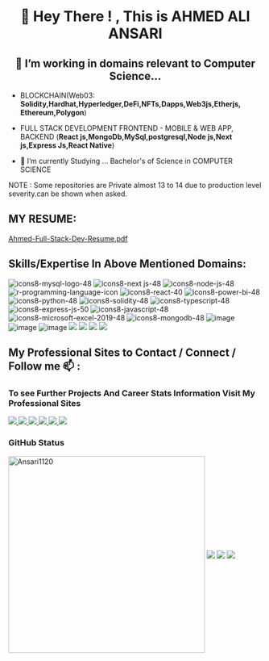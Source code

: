<h1 align="center"> 👋 Hey There ! , This is AHMED ALI ANSARI</h1>
<h2 align="center">👀 I’m working in domains relevant to Computer Science...</h2>

- BLOCKCHAIN(Web03: **Solidity,Hardhat,Hyperledger,DeFi,NFTs,Dapps,Web3js,Etherjs, Ethereum,Polygon**) 
- FULL STACK DEVELOPMENT FRONTEND - MOBILE & WEB APP, BACKEND (**React js,MongoDb,MySql,postgresql,Node js,Next js,Express Js,React Native**) 

- 🌱 I’m currently Studying ... Bachelor's of Science in COMPUTER SCIENCE              

<p>NOTE : Some repositories are Private almost 13 to 14 due to production level severity.can be shown when asked.</p>


## MY RESUME:
[Ahmed-Full-Stack-Dev-Resume.pdf](https://github.com/user-attachments/files/15845449/Ahmed-Full-Stack-Dev-Resume.pdf)

## Skills/Expertise In Above Mentioned Domains:

![icons8-mysql-logo-48](https://user-images.githubusercontent.com/114314363/204038403-5abf7f3f-bc6b-4b10-90e3-594f9701f1e6.png)
![icons8-next js-48](https://user-images.githubusercontent.com/114314363/204038405-3c74631c-6c13-43ac-93d5-f7c05d1048d0.png)
![icons8-node-js-48](https://user-images.githubusercontent.com/114314363/204038406-8cb54b5b-dfcf-45c6-8532-f8d8ab399658.png)
![r-programming-language-icon](https://user-images.githubusercontent.com/114314363/204041026-7cc31547-8951-4a0c-a86c-4361d3cb443a.png)
![icons8-react-40](https://user-images.githubusercontent.com/114314363/204041187-8881dc35-abd5-4ec3-a2ea-8267f463b280.png)
![icons8-power-bi-48](https://user-images.githubusercontent.com/114314363/204038408-4b252544-0362-4b0d-b053-1634c7ea3648.png)
![icons8-python-48](https://user-images.githubusercontent.com/114314363/204038411-d86ec037-832d-4d9b-a614-a1a460c6d1a2.png)
![icons8-solidity-48](https://user-images.githubusercontent.com/114314363/204038864-064fec6e-9ac6-456b-9aab-5be53acaa5b9.png)
![icons8-typescript-48](https://user-images.githubusercontent.com/114314363/204038438-3c61fb40-2144-4289-a91d-946d079413a6.png)
![icons8-express-js-50](https://user-images.githubusercontent.com/114314363/204038414-0ddc393b-3488-4bff-b528-11feefec2e68.png)
![icons8-javascript-48](https://user-images.githubusercontent.com/114314363/204038415-281ada85-f4e4-4fbb-8573-0eeef4c96d3c.png)
![icons8-microsoft-excel-2019-48](https://user-images.githubusercontent.com/114314363/204038418-10433225-4e09-40c7-97cf-0706a2b55dbb.png)
![icons8-mongodb-48](https://user-images.githubusercontent.com/114314363/204038422-ea682b9e-76a6-4178-8a68-0d05bcabc5c2.png)
![image](https://img.icons8.com/color/40/null/tailwindcss.png)
![image](https://img.icons8.com/color/48/null/chakra-ui.png)
![image](https://img.icons8.com/color/48/null/tableau-software.png)
<img src="https://img.icons8.com/color/48/null/figma--v1.png"/>
<img src="https://img.icons8.com/color/48/null/material-ui.png"/>
<img src="https://img.icons8.com/color/48/null/firebase.png"/>
<img src="https://img.icons8.com/color/40/null/redux.png"/>


## My Professional Sites to Contact / Connect / Follow me 📫 :
### To see Further Projects And Career Stats Information Visit My Professional Sites

<a href="https://www.linkedin.com/in/ahmed-ali-ansari-127342303/" target="_blank">
   <img src="https://img.shields.io/badge/LinkedIn-0077B5?style=for-the-badge&logo=linkedin&logoColor=white" />
</a>



<a href="https://twitter.com/AComp_Scientist/" target="_blank">
   <img src="https://img.shields.io/badge/Twitter-1DA1F2?style=for-the-badge&logo=twitter&logoColor=white" />
</a>



<a href="https://wa.me/923172101966/" target="_blank">
   <img src="https://img.shields.io/badge/WhatsApp-25D366?style=for-the-badge&logo=whatsapp&logoColor=white" />
</a>



<a href="https://www.facebook.com/Vivid.70/" target="_blank">
   <img src="https://img.shields.io/badge/Facebook-1877F2?style=for-the-badge&logo=facebook&logoColor=white" />
</a>



<a href="https://www.facebook.com/messages/t/Vivid.70/" target="_blank">
   <img src="https://img.shields.io/badge/Messenger-00B2FF?style=for-the-badge&logo=messenger&logoColor=white" />
</a>







<a href="https://mail.google.com/mail/?view=cm&fs=1&to=ahmedaliansari506@gmail.com" target="_blank">
   <img src="https://img.shields.io/badge/Gmail-D14836?style=for-the-badge&logo=gmail&logoColor=white" />
</a>











### GitHub Status
  
<img align="center" width=390 src="https://github-readme-streak-stats.herokuapp.com/?user=Ansari1120&theme=react&border=61dafb&hide_border=true" alt="Ansari1120"/>
<img align="center" src="https://github-readme-stats.vercel.app/api?username=Ansari1120&theme=dark&count_private=true&show_icons=true" />
<img align="center" src="https://github-readme-stats.vercel.app/api/top-langs/?username=Ansari1120&layout=compact&theme=dark&langs_count=50" />

<img align="center" src="https://github-readme-activity-graph.vercel.app/graph?username=Ansari1120&bg_color=000000&color=9e4c98&line=9e4c98&point=ffffff&area=true&hide_border=true" />
